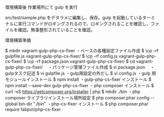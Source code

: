 環境構築後
  作業場所にて
  gulp を実行

  src/test/sample.php をデタラメに編集し、保存。gulp を起動しているターミナルに実行コマンドがロギングされるので、ロギングされることを確認し、ファイルを確認。無事整形されていることを確認。

環境構築準備

  $ mkdir vagrant-gulp-php-cs-fixer
  ・ベースの各種設定ファイル作成
  $ \cp -rf gulpfile.js vagrant-gulp-php-cs-fixer/
  $ \cp -rf config.js vagrant-gulp-php-cs-fixer/
  $ \cp -rf package.json vagrant-gulp-php-cs-fixer/
  $ cd vagrant-gulp-php-cs-fixer/
　・パッケージ管理ファイル作成
  $ vi package.json
　・gulpタスク記述
  $ vi gulpfile.js
  ・gulp用設定の外だし
  $ vi config.js
  ・gulp 用モジュールインストール
  $ npm install
  ・gulp-php-cs-fixer インストール
  $ npm install --save-dev gulp-php-cs-fixer
  ・php composer インストール
  $ curl -sS https://getcomposer.org/installer | php
  $ mkdir ./bin
  ・php composer ライブラリインストール場所設定
  $ php composer.phar config --global bin-dir "./bin"
  ・php-cs-fixer インストール
  $ php composer.phar require fabpot/php-cs-fixer


